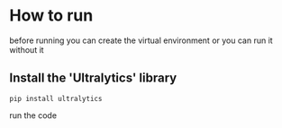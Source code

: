 # How to run

before running you can create the virtual environment or you can run it without it

## Install the 'Ultralytics' library
```pip install ultralytics```

run the code
